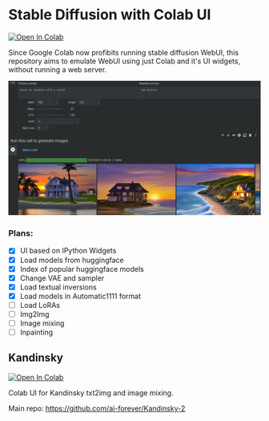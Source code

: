 # Stable Diffusion with Colab UI

[![Open In Colab](https://colab.research.google.com/assets/colab-badge.svg)](https://colab.research.google.com/github/oneir0mancer/stable-diffusion-diffusers-colab-ui/blob/main/sd_diffusers_colab_ui.ipynb)

Since Google Colab now profibits running stable diffusion WebUI, this repository aims to emulate WebUI using just Colab and it's UI widgets, without running a web server.

![UI example](docs/ui-example.jpg)

### Plans:
 - [X] UI based on IPython Widgets
 - [X] Load models from huggingface
 - [X] Index of popular huggingface models
 - [X] Change VAE and sampler
 - [X] Load textual inversions
 - [x] Load models in Automatic1111 format
 - [ ] Load LoRAs
 - [ ] Img2Img
 - [ ] Image mixing
 - [ ] Inpainting

## Kandinsky
[![Open In Colab](https://colab.research.google.com/assets/colab-badge.svg)](https://colab.research.google.com/github/oneir0mancer/stable-diffusion-diffusers-colab-ui/blob/main/sd_kandinsky_colab_ui.ipynb)

Colab UI for Kandinsky txt2img and image mixing.

Main repo: https://github.com/ai-forever/Kandinsky-2
